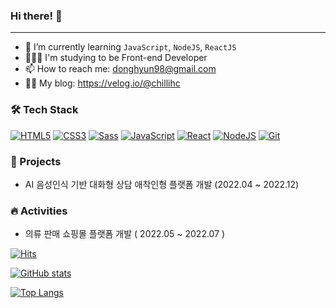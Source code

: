 
### Hi there! 👋 

***

- 🌱 I’m currently learning `JavaScript`, `NodeJS`, `ReactJS`
- 🧑🏻‍💻 I'm studying to be Front-end Developer
- 📫 How to reach me: donghyun98@gmail.com
- ✍🏻 My blog: https://velog.io/@chillihc


### 🛠 Tech Stack

<!-- > **Language** -->

[![HTML5](https://img.shields.io/badge/HTML5-E34F26?style=flat-square&logo=HTML5&logoColor=white)]() [![CSS3](https://img.shields.io/badge/CSS3-1572B6?style=flat-square&logo=CSS3&logoColor=white)]() [![Sass](https://img.shields.io/badge/Sass-CC6699?style=flat-square&logo=Sass&logoColor=white)]() [![JavaScript](https://img.shields.io/badge/JavaScript-F7DF1E?style=flat-square&logo=JavaScript&logoColor=black)]() [![React](https://img.shields.io/badge/React-61DAFB?style=flat-square&logo=React&logoColor=white)]() [![NodeJS](https://img.shields.io/badge/Node.js-339933?style=flat-square&logo=Node.js&logoColor=white)]() [![Git](https://img.shields.io/badge/Git-F05032?style=flat-square&logo=Git&logoColor=white)]()

<!-- > Franework -->

<!-- > Database -->

<!-- > Server  -->

<!-- > DevOps -->

<!-- > Co-Tools -->

### 🌟 Projects

- AI 음성인식 기반 대화형 상담 애착인형 플랫폼 개발 (2022.04 ~ 2022.12)

### 🔥 Activities

- 의류 판매 쇼핑몰 플랫폼 개발 ( 2022.05 ~ 2022.07 ) 


[![Hits](https://hits.seeyoufarm.com/api/count/incr/badge.svg?url=https%3A%2F%2Fgithub.com%2FL2HYUNN&count_bg=%237798DE&title_bg=%23757575&icon=&icon_color=%23E7E7E7&title=hits&edge_flat=false)](https://hits.seeyoufarm.com)

[![GitHub stats](https://github-readme-stats.vercel.app/api?username=L2HYUNN)](https://github.com/anuraghazra/github-readme-stats)

[![Top Langs](https://github-readme-stats.vercel.app/api/top-langs/?username=L2HYUNN&hide=html,css&layout=compact)](https://github.com/anuraghazra/github-readme-stats)


<!-- [![Solved.ac
프로필](http://mazassumnida.wtf/api/v2/generate_badge?boj=dhl9810)](https://solved.ac/dhl9810/) -->
